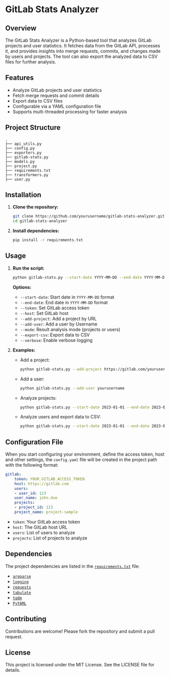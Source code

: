 # GitLab Stats Analyzer

## Overview

The GitLab Stats Analyzer is a Python-based tool that analyzes GitLab projects and user statistics. It fetches data from the GitLab API, processes it, and provides insights into merge requests, commits, and changes made by users and projects. The tool can also export the analyzed data to CSV files for further analysis.

## Features

- Analyze GitLab projects and user statistics
- Fetch merge requests and commit details
- Export data to CSV files
- Configurable via a YAML configuration file
- Supports multi-threaded processing for faster analysis

## Project Structure
```
.
├── api_utils.py 
├── config.py 
├── exporters.py 
├── gitlab-stats.py 
├── models.py 
├── project.py 
├── requirements.txt 
├── transformers.py 
├── user.py
```

## Installation

1. **Clone the repository:**

    ```sh
    git clone https://github.com/yourusername/gitlab-stats-analyzer.git
    cd gitlab-stats-analyzer
    ```

2. **Install dependencies:**

    ```sh
    pip install -r requirements.txt
    ```

## Usage

1. **Run the script:**

    ```sh
    python gitlab-stats.py --start-date YYYY-MM-DD --end-date YYYY-MM-DD [options]
    ```

    **Options:**

    - `--start-date`: Start date in `YYYY-MM-DD` format
    - `--end-date`: End date in `YYYY-MM-DD` format
    - `--token`: Set GitLab access token
    - `--host`: Set GitLab host
    - `--add-project`: Add a project by URL
    - `--add-user`: Add a user by Username
    - `--mode`: Result analysis mode (projects or users)
    - `--export-csv`: Export data to CSV
    - `--verbose`: Enable verbose logging

2. **Examples:**

    - Add a project:

        ```sh
        python gitlab-stats.py --add-project https://gitlab.com/yourusername/yourproject
        ```

    - Add a user:

        ```sh
        python gitlab-stats.py --add-user yourusername
        ```

    - Analyze projects:

        ```sh
        python gitlab-stats.py --start-date 2023-01-01 --end-date 2023-01-31 --mode projects
        ```

    - Analyze users and export data to CSV:

        ```sh
        python gitlab-stats.py --start-date 2023-01-01 --end-date 2023-01-31 --mode users --export-csv
        ```

## Configuration File

When you start configuring your environment, define the access token, host and other settings, the `config.yaml` file will be created in the project path with the following format:

```yaml
gitlab:
    token: YOUR_GITLAB_ACCESS_TOKEN
    host: https://gitlab.com
    users:
    - user_id: 123
    user_name: john.due
    projects:
    - project_id: 123
    project_name: project-sample
```

- `token`: Your GitLab access token
- `host`: The GitLab host URL
- `users`: List of users to analyze
- `projects`: List of projects to analyze

## Dependencies

The project dependencies are listed in the [`requirements.txt`]("requirements.txt") file:

- [`argparse`](https://pypi.org/project/argparse/")
- [`logging`]("https://pypi.org/project/logging/")
- [`requests`]("https://pypi.org/project/requests/")
- [`tabulate`]("https://pypi.org/project/tabulate/")
- [`tqdm`]("https://pypi.org/project/tqdm/")
- [`PyYAML`]("https://pypi.org/project/PyYAML/")

## Contributing
Contributions are welcome! Please fork the repository and submit a pull request.

## License
This project is licensed under the MIT License. See the LICENSE file for details.
